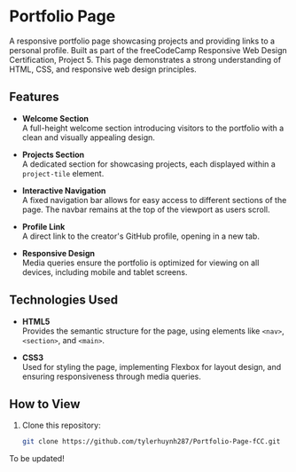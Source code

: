 # Portfolio Page  
A responsive portfolio page showcasing projects and providing links to a personal profile. Built as part of the freeCodeCamp Responsive Web Design Certification, Project 5. This page demonstrates a strong understanding of HTML, CSS, and responsive web design principles.

## Features
- **Welcome Section**  
  A full-height welcome section introducing visitors to the portfolio with a clean and visually appealing design.

- **Projects Section**  
  A dedicated section for showcasing projects, each displayed within a `project-tile` element.

- **Interactive Navigation**  
  A fixed navigation bar allows for easy access to different sections of the page. The navbar remains at the top of the viewport as users scroll.

- **Profile Link**  
  A direct link to the creator's GitHub profile, opening in a new tab.

- **Responsive Design**  
  Media queries ensure the portfolio is optimized for viewing on all devices, including mobile and tablet screens.

## Technologies Used
- **HTML5**  
  Provides the semantic structure for the page, using elements like `<nav>`, `<section>`, and `<main>`.

- **CSS3**  
  Used for styling the page, implementing Flexbox for layout design, and ensuring responsiveness through media queries.

## How to View
1. Clone this repository:
   ```bash
   git clone https://github.com/tylerhuynh287/Portfolio-Page-fCC.git

To be updated!